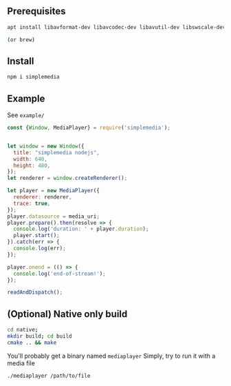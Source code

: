 ## Prerequisites
```bash
apt install libavformat-dev libavcodec-dev libavutil-dev libswscale-dev libsdl2-dev

(or brew)
```

## Install
```bash
npm i simplemedia
```

## Example
See `example/`

```js
const {Window, MediaPlayer} = require('simplemedia');


let window = new Window({
  title: "simplemedia nodejs",
  width: 640,
  height: 480,
});
let renderer = window.createRenderer();

let player = new MediaPlayer({
  renderer: renderer,
  trace: true,
});
player.datasource = media_uri;
player.prepare().then(resolve => {
  console.log('duration: ' + player.duration);
  player.start();
}).catch(err => {
  console.log(err);
});

player.onend = (() => {
  console.log('end-of-stream!');
});

readAndDispatch();
```


## (Optional) Native only build
```bash
cd native;
mkdir build; cd build
cmake .. && make
```
You'll probably get a binary named `mediaplayer`
Simply, try to run it with a media file
```bash
./mediaplayer /path/to/file
```